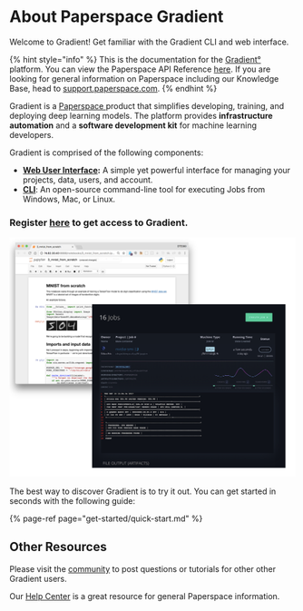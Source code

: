 # About Paperspace Gradient

Welcome to Gradient! Get familiar with the Gradient CLI and web interface.

{% hint style="info" %}
This is the documentation for the [Gradient°](https://paperspace.com/gradient) platform. You can view the Paperspace API Reference [here](https://paperspace.github.io/paperspace-node/). If you are looking for general information on Paperspace including our Knowledge Base, head to [support.paperspace.com](https://support.paperspace.com).
{% endhint %}

Gradient is a [Paperspace ](https://www.paperspace.com/)product that simplifies developing, training, and deploying deep learning models. The platform provides **infrastructure automation** and a **software development kit** for machine learning developers.

Gradient is comprised of the following components:

* [**Web User Interface**](https://www.paperspace.com/console)**:** A simple yet powerful interface for managing your projects, data, users, and account.
* [**CLI**](https://github.com/Paperspace/gradient-cli): An open-source command-line tool for executing Jobs from Windows, Mac, or Linux.

### Register [here](https://www.paperspace.com/account/signup?gradient=true) to get access to Gradient.

![](.gitbook/assets/image%20%2812%29.png)

The best way to discover Gradient is to try it out. You can get started in seconds with the following guide:

{% page-ref page="get-started/quick-start.md" %}

## Other Resources

Please visit the [community](http://community.paperspace.com/) to post questions or tutorials for other other Gradient users.

Our [Help Center](https://support.paperspace.com) is a great resource for general Paperspace information.

